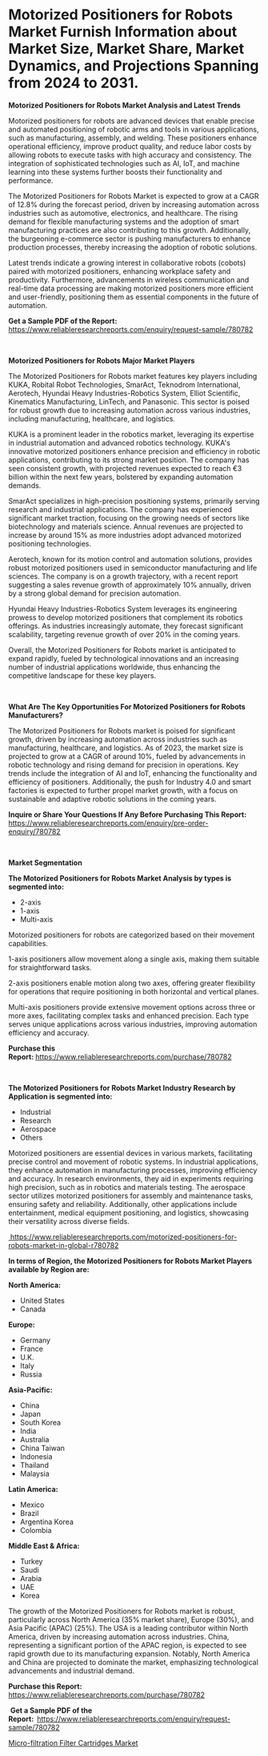 <p><h1>Motorized Positioners for Robots Market Furnish Information about Market Size, Market Share, Market Dynamics, and Projections Spanning from 2024 to 2031.</h1></p><p><strong>Motorized Positioners for Robots Market Analysis and Latest Trends</strong></p>
<p><p>Motorized positioners for robots are advanced devices that enable precise and automated positioning of robotic arms and tools in various applications, such as manufacturing, assembly, and welding. These positioners enhance operational efficiency, improve product quality, and reduce labor costs by allowing robots to execute tasks with high accuracy and consistency. The integration of sophisticated technologies such as AI, IoT, and machine learning into these systems further boosts their functionality and performance.</p><p>The Motorized Positioners for Robots Market is expected to grow at a CAGR of 12.8% during the forecast period, driven by increasing automation across industries such as automotive, electronics, and healthcare. The rising demand for flexible manufacturing systems and the adoption of smart manufacturing practices are also contributing to this growth. Additionally, the burgeoning e-commerce sector is pushing manufacturers to enhance production processes, thereby increasing the adoption of robotic solutions. </p><p>Latest trends indicate a growing interest in collaborative robots (cobots) paired with motorized positioners, enhancing workplace safety and productivity. Furthermore, advancements in wireless communication and real-time data processing are making motorized positioners more efficient and user-friendly, positioning them as essential components in the future of automation.</p></p>
<p><strong>Get a Sample PDF of the Report:&nbsp;</strong> <a href="https://www.reliableresearchreports.com/enquiry/request-sample/780782?utm_campaign=24&utm_medium=2&utm_source=Github&utm_content=ia&utm_term=30122024&utm_id=motorized-positioners-for-robots">https://www.reliableresearchreports.com/enquiry/request-sample/780782</a></p>
<p>&nbsp;</p>
<p><strong>Motorized Positioners for Robots Major Market Players</strong></p>
<p><p>The Motorized Positioners for Robots market features key players including KUKA, Robital Robot Technologies, SmarAct, Teknodrom International, Aerotech, Hyundai Heavy Industries-Robotics System, Elliot Scientific, Kinematics Manufacturing, LinTech, and Panasonic. This sector is poised for robust growth due to increasing automation across various industries, including manufacturing, healthcare, and logistics.</p><p>KUKA is a prominent leader in the robotics market, leveraging its expertise in industrial automation and advanced robotics technology. KUKA's innovative motorized positioners enhance precision and efficiency in robotic applications, contributing to its strong market position. The company has seen consistent growth, with projected revenues expected to reach €3 billion within the next few years, bolstered by expanding automation demands.</p><p>SmarAct specializes in high-precision positioning systems, primarily serving research and industrial applications. The company has experienced significant market traction, focusing on the growing needs of sectors like biotechnology and materials science. Annual revenues are projected to increase by around 15% as more industries adopt advanced motorized positioning technologies.</p><p>Aerotech, known for its motion control and automation solutions, provides robust motorized positioners used in semiconductor manufacturing and life sciences. The company is on a growth trajectory, with a recent report suggesting a sales revenue growth of approximately 10% annually, driven by a strong global demand for precision automation.</p><p>Hyundai Heavy Industries-Robotics System leverages its engineering prowess to develop motorized positioners that complement its robotics offerings. As industries increasingly automate, they forecast significant scalability, targeting revenue growth of over 20% in the coming years.</p><p>Overall, the Motorized Positioners for Robots market is anticipated to expand rapidly, fueled by technological innovations and an increasing number of industrial applications worldwide, thus enhancing the competitive landscape for these key players.</p></p>
<p>&nbsp;</p>
<p><strong>What Are The Key Opportunities For Motorized Positioners for Robots Manufacturers?</strong></p>
<p><p>The Motorized Positioners for Robots market is poised for significant growth, driven by increasing automation across industries such as manufacturing, healthcare, and logistics. As of 2023, the market size is projected to grow at a CAGR of around 10%, fueled by advancements in robotic technology and rising demand for precision in operations. Key trends include the integration of AI and IoT, enhancing the functionality and efficiency of positioners. Additionally, the push for Industry 4.0 and smart factories is expected to further propel market growth, with a focus on sustainable and adaptive robotic solutions in the coming years.</p></p>
<p><strong>Inquire or Share Your Questions If Any Before Purchasing This Report:</strong> <a href="https://www.reliableresearchreports.com/enquiry/pre-order-enquiry/780782?utm_campaign=24&utm_medium=2&utm_source=Github&utm_content=ia&utm_term=30122024&utm_id=motorized-positioners-for-robots">https://www.reliableresearchreports.com/enquiry/pre-order-enquiry/780782</a></p>
<p>&nbsp;</p>
<p><strong>Market Segmentation</strong></p>
<p><strong>The Motorized Positioners for Robots Market Analysis by types is segmented into:</strong></p>
<p><ul><li>2-axis</li><li>1-axis</li><li>Multi-axis</li></ul></p>
<p><p>Motorized positioners for robots are categorized based on their movement capabilities. </p><p>1-axis positioners allow movement along a single axis, making them suitable for straightforward tasks. </p><p>2-axis positioners enable motion along two axes, offering greater flexibility for operations that require positioning in both horizontal and vertical planes. </p><p>Multi-axis positioners provide extensive movement options across three or more axes, facilitating complex tasks and enhanced precision. Each type serves unique applications across various industries, improving automation efficiency and accuracy.</p></p>
<p><strong>Purchase this Report:&nbsp;</strong><a href="https://www.reliableresearchreports.com/purchase/780782?utm_campaign=24&utm_medium=2&utm_source=Github&utm_content=ia&utm_term=30122024&utm_id=motorized-positioners-for-robots">https://www.reliableresearchreports.com/purchase/780782</a></p>
<p>&nbsp;</p>
<p><strong>The Motorized Positioners for Robots Market Industry Research by Application is segmented into:</strong></p>
<p><ul><li>Industrial</li><li>Research</li><li>Aerospace</li><li>Others</li></ul></p>
<p><p>Motorized positioners are essential devices in various markets, facilitating precise control and movement of robotic systems. In industrial applications, they enhance automation in manufacturing processes, improving efficiency and accuracy. In research environments, they aid in experiments requiring high precision, such as in robotics and materials testing. The aerospace sector utilizes motorized positioners for assembly and maintenance tasks, ensuring safety and reliability. Additionally, other applications include entertainment, medical equipment positioning, and logistics, showcasing their versatility across diverse fields.</p></p>
<p><a href="https://www.reliableresearchreports.com/motorized-positioners-for-robots-market-in-global-r780782?utm_campaign=24&utm_medium=2&utm_source=Github&utm_content=ia&utm_term=30122024&utm_id=motorized-positioners-for-robots">&nbsp;https://www.reliableresearchreports.com/motorized-positioners-for-robots-market-in-global-r780782</a></p>
<p><strong>In terms of Region, the Motorized Positioners for Robots Market Players available by Region are:</strong></p>
<p>
    <p> <strong> North America: </strong>
        <ul>
            <li>United States</li>
            <li>Canada</li>
        </ul>
        </p> 
    <p> <strong> Europe: </strong>
        <ul>
            <li>Germany</li>
            <li>France</li>
            <li>U.K.</li>
            <li>Italy</li>
            <li>Russia</li>
        </ul>
        </p> 
    <p> <strong> Asia-Pacific: </strong>
        <ul>
            <li>China</li>
            <li>Japan</li>
            <li>South Korea</li>
            <li>India</li>
            <li>Australia</li>
            <li>China Taiwan</li>
            <li>Indonesia</li>
            <li>Thailand</li>
            <li>Malaysia</li>
        </ul>
        </p> 
    <p> <strong> Latin America: </strong>
        <ul>
            <li>Mexico</li>
            <li>Brazil</li>
            <li>Argentina Korea</li>
            <li>Colombia</li>
        </ul>
        </p> 
    <p> <strong> Middle East & Africa: </strong>
        <ul>
            <li>Turkey</li>
            <li>Saudi</li>
            <li>Arabia</li>
            <li>UAE</li>
            <li>Korea</li>
        </ul>
    </p>
    </p>
<p><p>The growth of the Motorized Positioners for Robots market is robust, particularly across North America (35% market share), Europe (30%), and Asia Pacific (APAC) (25%). The USA is a leading contributor within North America, driven by increasing automation across industries. China, representing a significant portion of the APAC region, is expected to see rapid growth due to its manufacturing expansion. Notably, North America and China are projected to dominate the market, emphasizing technological advancements and industrial demand.</p></p>
<p><strong>Purchase this Report: </strong><a href="https://www.reliableresearchreports.com/purchase/780782?utm_campaign=24&utm_medium=2&utm_source=Github&utm_content=ia&utm_term=30122024&utm_id=motorized-positioners-for-robots">https://www.reliableresearchreports.com/purchase/780782</a></p>
<p>&nbsp;<strong>Get a Sample PDF of the Report:&nbsp;&nbsp;</strong><a href="https://www.reliableresearchreports.com/enquiry/request-sample/780782?utm_campaign=24&utm_medium=2&utm_source=Github&utm_content=ia&utm_term=30122024&utm_id=motorized-positioners-for-robots">https://www.reliableresearchreports.com/enquiry/request-sample/780782</a></p>
<p><strong></strong></p>
<p><p><a href="https://github.com/elizabethdagraca/Market-Research-Report-List-5/blob/main/micro-filtration-filter-cartridges-market.md?utm_campaign=24&utm_medium=2&utm_source=Github&utm_content=ia&utm_term=30122024&utm_id=motorized-positioners-for-robots">Micro-filtration Filter Cartridges Market</a></p></p>